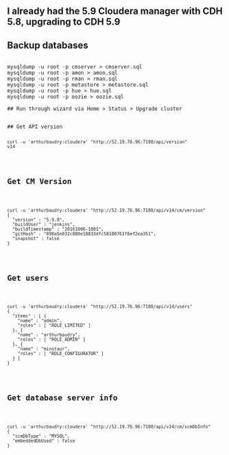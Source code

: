 ## I already had the 5.9 Cloudera manager with CDH 5.8, upgrading to CDH 5.9

## Backup databases

<pre><code>
mysqldump -u root -p cmserver > cmserver.sql
mysqldump -u root -p amon > amon.sql
mysqldump -u root -p rman > rman.sql
mysqldump -u root -p metastore > metastore.sql
mysqldump -u root -p hue > hue.sql
mysqldump -u root -p oozie > oozie.sql

## Run through wizard via Home > Status > Upgrade cluster


## Get API version
<pre><code>
curl -u 'arthurbaudry:cloudera' "http://52.19.76.96:7180/api/version"
v14
</code></pre>

## Get CM Version
<pre><code>
curl -u 'arthurbaudry:cloudera' "http://52.19.76.96:7180/api/v14/cm/version"
{
  "version" : "5.9.0",
  "buildUser" : "jenkins",
  "buildTimestamp" : "20161006-1801",
  "gitHash" : "898a5e032c080e18833dfc58180761f6ef2ea351",
  "snapshot" : false
}
</code></pre>

## Get users
<pre><code>
curl -u 'arthurbaudry:cloudera' "http://52.19.76.96:7180/api/v14/users"
{
  "items" : [ {
    "name" : "admin",
    "roles" : [ "ROLE_LIMITED" ]
  }, {
    "name" : "arthurbaudry",
    "roles" : [ "ROLE_ADMIN" ]
  }, {
    "name" : "minotaur",
    "roles" : [ "ROLE_CONFIGURATOR" ]
  } ]
}
</code></pre>

## Get database server info
<pre><code>
curl -u 'arthurbaudry:cloudera' "http://52.19.76.96:7180/api/v14/cm/scmDbInfo"
{
  "scmDbType" : "MYSQL",
  "embeddedDbUsed" : false
}
</code></pre>

